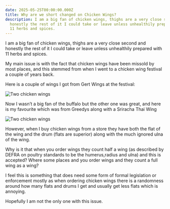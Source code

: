 ```yaml
---
date: 2025-05-25T00:00:00.000Z
title: Why are we short changed on Chicken Wings?
description: I am a big fan of chicken wings, thighs are a very close second and
  honestly the rest of it I could take or leave unless unhealthily prepared with
  11 herbs and spices.
---
```


I am a big fan of chicken wings, thighs are a very close second and honestly the rest of it I could take or leave unless unhealthily prepared with 11 herbs and spices.

My main issue is with the fact that chicken wings have been missold by most places, and this stemmed from when I went to a chicken wing festival a couple of years back.

Here is a couple of wings I got from Gert Wings at the festival:

![Two chicken wings](/uploads/img-5518.jpeg)

Now I wasn’t a big fan of the buffalo but the other one was great, and here is my favourite which was from Greedys along with a Sriracha Thai Wing

![Two chicken wings](/uploads/img-5519.jpeg)

However, when I buy chicken wings from a store they have both the flat of the wing and the drum (flats are superior) along with the much ignored ulna of the wing.

Why is it that when you order wings they count half a wing (as described by DEFRA on poultry standards to be the humerus,radius and ulna) and this is accepted? Where some places and you order wings and they count a full wing as a wing?

I feel this is something that does need some form of formal legislation or enforcement mostly as when ordering chicken wings there is a randomness around how many flats and drums I get and usually get less flats which is annoying.

Hopefully I am not the only one with this issue.
